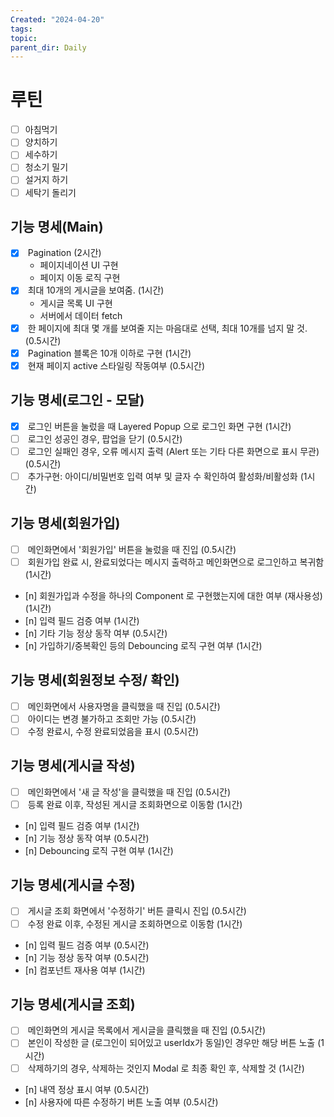 ```yaml
---
Created: "2024-04-20"
tags: 
topic: 
parent_dir: Daily
---
```

# 루틴
- [ ] 아침먹기
- [ ] 양치하기
- [ ] 세수하기
- [ ] 청소기 밀기
- [ ] 설거지 하기
- [ ] 세탁기 돌리기

## 기능 명세(Main)

- [x]  Pagination (2시간)
    - 페이지네이션 UI 구현
    - 페이지 이동 로직 구현
- [x]  최대 10개의 게시글을 보여줌. (1시간)
    - 게시글 목록 UI 구현
    - 서버에서 데이터 fetch
- [x]  한 페이지에 최대 몇 개를 보여줄 지는 마음대로 선택, 최대 10개를 넘지 말 것. (0.5시간)
- [x]  Pagination 블록은 10개 이하로 구현 (1시간)
- [x]  현재 페이지 active 스타일링 작동여부 (0.5시간)

## 기능 명세(로그인 - 모달)

- [x]  로그인 버튼을 눌렀을 때 Layered Popup 으로 로그인 화면 구현 (1시간)
- [ ]  로그인 성공인 경우, 팝업을 닫기 (0.5시간)
- [ ]  로그인 실패인 경우, 오류 메시지 출력 (Alert 또는 기타 다른 화면으로 표시 무관) (0.5시간)
- [ ]  추가구현: 아이디/비밀번호 입력 여부 및 글자 수 확인하여 활성화/비활성화 (1시간)

## 기능 명세(회원가입)

- [ ]  메인화면에서 '회원가입' 버튼을 눌렀을 때 진입 (0.5시간)
- [ ]  회원가입 완료 시, 완료되었다는 메시지 출력하고 메인화면으로 로그인하고 복귀함 (1시간)
- [n] 회원가입과 수정을 하나의 Component 로 구현했는지에 대한 여부 (재사용성) (1시간)
- [n] 입력 필드 검증 여부 (1시간)
- [n] 기타 기능 정상 동작 여부 (0.5시간)
- [n] 가입하기/중복확인 등의 Debouncing 로직 구현 여부 (1시간)

## 기능 명세(회원정보 수정/ 확인)

- [ ]  메인화면에서 사용자명을 클릭했을 때 진입 (0.5시간)
- [ ]  아이디는 변경 불가하고 조회만 가능 (0.5시간)
- [ ]  수정 완료시, 수정 완료되었음을 표시 (0.5시간)

## 기능 명세(게시글 작성)

- [ ]  메인화면에서 '새 글 작성'을 클릭했을 때 진입 (0.5시간)
- [ ]  등록 완료 이후, 작성된 게시글 조회화면으로 이동함 (1시간)
- [n] 입력 필드 검증 여부 (1시간)
- [n] 기능 정상 동작 여부 (0.5시간)
- [n] Debouncing 로직 구현 여부 (1시간)

## 기능 명세(게시글 수정)

- [ ]  게시글 조회 화면에서 '수정하기' 버튼 클릭시 진입 (0.5시간)
- [ ]  수정 완료 이후, 수정된 게시글 조회하면으로 이동함 (1시간)
- [n] 입력 필드 검증 여부 (0.5시간)
- [n] 기능 정상 동작 여부 (0.5시간)
- [n] 컴포넌트 재사용 여부 (1시간)

## 기능 명세(게시글 조회)

- [ ]  메인화면의 게시글 목록에서 게시글을 클릭했을 때 진입 (0.5시간)
- [ ]  본인이 작성한 글 (로그인이 되어있고 userIdx가 동일)인 경우만 해당 버튼 노출 (1시간)
- [ ]  삭제하기의 경우, 삭제하는 것인지 Modal 로 최종 확인 후, 삭제할 것 (1시간)
- [n] 내역 정상 표시 여부 (0.5시간)
- [n] 사용자에 따른 수정하기 버튼 노출 여부 (0.5시간)